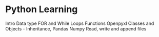 # Python Learning

Intro
Data type
FOR and While Loops
Functions
Openpyxl
Classes and Objects - Inheritance, 
Pandas
Numpy
Read, write and append files
